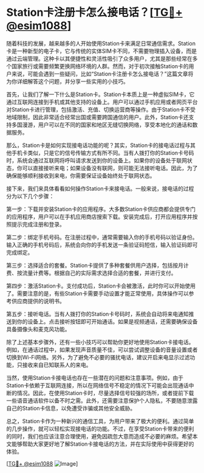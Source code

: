 # Station卡注册卡怎么接电话？[[TG💪+ @esim1088](https://t.me/s/esim1088)]

随着科技的发展，越来越多的人开始使用Station卡来满足日常通信需求。Station卡是一种新型的电子卡，它与传统的实体SIM卡不同，不需要物理插入设备，而是通过云端管理。这种卡以其便捷性和灵活性吸引了众多用户，尤其是那些经常在多个国家旅行或需要频繁更换网络环境的人群。然而，对于初次接触Station卡的用户来说，可能会遇到一些疑问，比如“Station卡注册卡怎么接电话？”这篇文章将为你详细解答这个问题，并分享一些实用的小技巧。

首先，让我们了解一下什么是Station卡。Station卡本质上是一种虚拟SIM卡，它通过互联网连接到手机或其他支持的设备上。用户可以通过手机应用或者网页平台对Station卡进行管理，包括激活、充值、切换运营商等操作。由于Station卡不受地域限制，因此非常适合经常出国或需要跨国通信的用户。此外，Station卡还支持多国漫游，用户可以在不同的国家和地区无缝切换网络，享受本地化的通话和数据服务。

那么，Station卡是如何实现接电话功能的呢？其实，Station卡的接电话过程与其他手机卡类似，只是它的信号传输方式有所不同。当有人拨打你的Station卡号码时，系统会通过互联网将呼叫请求发送到你的设备上。如果你的设备处于联网状态，你可以直接接听来电；如果设备没有联网，则可能无法接听电话。因此，为了确保能够顺利接收到来电，你需要保证设备始终处于联网状态。

接下来，我们来具体看看如何操作Station卡来接电话。一般来说，接电话的过程分为以下几个步骤：

第一步：下载并安装Station卡的应用程序。大多数Station卡供应商都会提供专门的应用程序，用户可以在手机应用商店搜索下载。安装完成后，打开应用程序并按照提示完成注册和登录。

第二步：绑定手机号码。在注册过程中，通常需要输入你的手机号码以验证身份。输入正确的手机号码后，系统会向你的手机发送一条验证码短信，输入验证码即可完成绑定。

第三步：选择适合的套餐。Station卡提供了多种套餐供用户选择，包括按月计费、按流量计费等。根据自己的实际需求选择合适的套餐，并进行支付。

第四步：激活Station卡。支付成功后，Station卡会被激活，此时你可以开始使用了。需要注意的是，有些Station卡需要手动设置才能正常使用，具体操作可以参考供应商提供的说明书。

第五步：接听电话。当有人拨打你的Station卡号码时，系统会自动将来电通知推送到你的设备上。点击接听按钮即可开始通话。如果是视频通话，还需要确保设备具备摄像头和麦克风功能。

除了上述基本步骤外，还有一些小技巧可以帮助你更好地使用Station卡接电话。例如，在通话过程中，如果发现声音质量不佳，可以尝试调整设备的音量设置或者切换到Wi-Fi网络。另外，为了避免不必要的骚扰电话，建议开启来电显示过滤功能，只接收来自已知联系人的来电。

当然，使用Station卡接电话也存在一些潜在的问题和注意事项。例如，由于Station卡依赖于互联网连接，所以在网络信号不稳定的情况下可能会出现通话中断的情况。因此，在使用Station卡时，尽量选择信号较强的场所，或者提前下载一些语音通话软件以备不时之需。此外，还需要注意保护个人隐私，不要随意泄露自己的Station卡信息，以免遭受诈骗或其他安全威胁。

总之，Station卡作为一种新兴的通信工具，为用户带来了极大的便利。通过简单的几步操作，就可以轻松实现接电话的功能。不过，在享受Station卡带来的便利的同时，我们也应该注意合理使用，避免因疏忽大意而造成不必要的麻烦。希望本文能够帮助大家更好地了解Station卡接电话的方法，并在实际使用中获得更好的体验。

[[TG💪+ @esim1088](https://t.me/s/esim1088) ![Image](https://i.postimg.cc/4NQfJmqS/Snipaste-2025-05-13-00-14-12.png)]